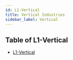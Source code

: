 ```yaml
---
id: L1-Vertical
title: Vertical Industries
sidebar_label: Vertical
---
```


## Table of L1-Vertical

- [L1-Vertical](L1-Vertical.md)